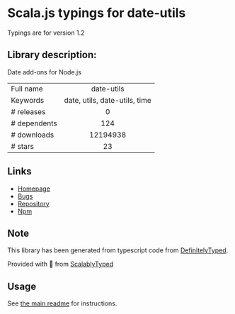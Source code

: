 
# Scala.js typings for date-utils

Typings are for version 1.2

## Library description:
Date add-ons for Node.js

|                    |                 |
| ------------------ | :-------------: |
| Full name          | date-utils |
| Keywords           | date, utils, date-utils, time |
| # releases         | 0 |
| # dependents       | 124 |
| # downloads        | 12194938 |
| # stars            | 23 |

## Links
- [Homepage](https://jerrysievert.github.io/date-utils/)
- [Bugs](http://github.com/JerrySievert/date-utils/issues)
- [Repository](https://github.com/JerrySievert/date-utils)
- [Npm](https://www.npmjs.com/package/date-utils)
    


## Note
This library has been generated from typescript code from [DefinitelyTyped](https://definitelytyped.org).

Provided with :purple_heart: from [ScalablyTyped](https://github.com/oyvindberg/ScalablyTyped)

## Usage
See [the main readme](../../readme.md) for instructions.


